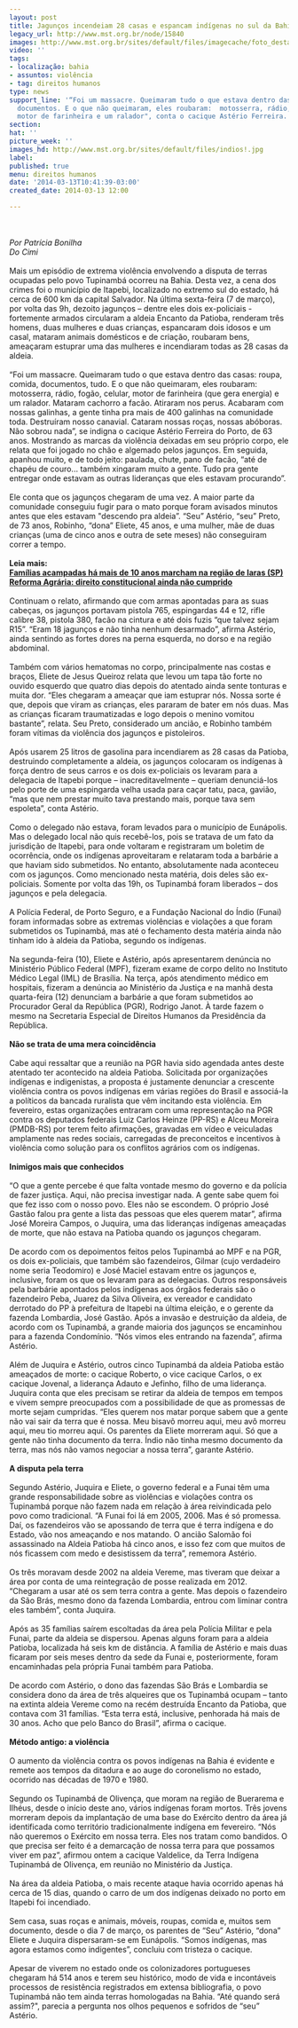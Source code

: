 ```yaml
---
layout: post
title: Jagunços incendeiam 28 casas e espancam indígenas no sul da Bahia
legacy_url: http://www.mst.org.br/node/15840
images: http://www.mst.org.br/sites/default/files/imagecache/foto_destaque/indios!.jpg
video: ''
tags:
- localização: bahia
- assuntos: violência
- tag: direitos humanos
type: news
support_line: '“Foi um massacre. Queimaram tudo o que estava dentro das casas: roupa,  comida,
  documentos. E o que não queimaram, eles roubaram:  motosserra, rádio, fogão, celular,
  motor de farinheira e um ralador", conta o cacique Astério Ferreira.'
section: 
hat: ''
picture_week: ''
images_hd: http://www.mst.org.br/sites/default/files/indios!.jpg
label: 
published: true
menu: direitos humanos
date: '2014-03-13T10:41:39-03:00'
created_date: 2014-03-13 12:00

---
```

<p><em><br><br>Por Patrícia Bonilha<br>Do Cimi</em><br><br>Mais um episódio de extrema violência envolvendo a disputa de terras ocupadas pelo povo Tupinambá ocorreu na Bahia. Desta vez, a cena dos crimes foi o município de Itapebi, localizado no extremo sul do estado, há cerca de 600 km da capital Salvador. Na última sexta-feira (7 de março), por volta das 9h, dezoito jagunços – dentre eles dois ex-policiais - fortemente armados circularam a aldeia Encanto da Patioba, renderam três homens, duas mulheres e duas crianças, espancaram dois idosos e um casal, mataram animais domésticos e de criação, roubaram bens, ameaçaram estuprar uma das mulheres e incendiaram todas as 28 casas da aldeia.<br>&nbsp;<br>“Foi um massacre. Queimaram tudo o que estava dentro das casas: roupa, comida, documentos, tudo. E o que não queimaram, eles roubaram: motosserra, rádio, fogão, celular, motor de farinheira (que gera energia) e um ralador. Mataram cachorro a facão. Atiraram nos perus. Acabaram com nossas galinhas, a gente tinha pra mais de 400 galinhas na comunidade toda. Destruíram nosso canavial. Cataram nossas roças, nossas abóboras. Não sobrou nada”, se indigna o cacique Astério Ferreira do Porto, de 63 anos. Mostrando as marcas da violência deixadas em seu próprio corpo, ele relata que foi jogado no chão e algemado pelos jagunços. Em seguida, apanhou muito, e de todo jeito: paulada, chute, pano de facão, “até de chapéu de couro... também xingaram muito a gente. Tudo pra gente entregar onde estavam as outras lideranças que eles estavam procurando”.<br><br>Ele conta que os jagunços chegaram de uma vez. A maior parte da comunidade conseguiu fugir para o mato porque foram avisados minutos antes que eles estavam "descendo pra aldeia”. “Seu” Astério, “seu” Preto, de 73 anos, Robinho, “dona” Eliete, 45 anos, e uma mulher, mãe de duas crianças (uma de cinco anos e outra de sete meses) não conseguiram correr a tempo.<br>&nbsp;<br><strong>Leia mais:<br></strong><a href="http://www.mst.org.br/node/15839"><strong>Famílias acampadas há mais de 10 anos marcham na região de Iaras (SP) <br></strong></a><a href="http://www.mst.org.br/node/15831"><strong>Reforma Agrária: direito constitucional ainda não cumprido <br></strong></a><br>Continuam o relato, afirmando que com armas apontadas para as suas cabeças, os jagunços portavam pistola 765, espingardas 44 e 12, rifle calibre 38, pistola 380, facão na cintura e até dois fuzis “que talvez sejam R15”. “Eram 18 jagunços e não tinha nenhum desarmado”, afirma Astério, ainda sentindo as fortes dores na perna esquerda, no dorso e na região abdominal.<br>&nbsp;<br>Também com vários hematomas no corpo, principalmente nas costas e braços, Eliete de Jesus Queiroz relata que levou um tapa tão forte no ouvido esquerdo que quatro dias depois do atentado ainda sente tonturas e muita dor. “Eles chegaram a ameaçar que iam estuprar nós. Nossa sorte é que, depois que viram as crianças, eles pararam de bater em nós duas. Mas as crianças ficaram traumatizadas e logo depois o menino vomitou bastante”, relata. Seu Preto, considerado um ancião, e Robinho também foram vítimas da violência dos jagunços e pistoleiros.<br>&nbsp;<br>Após usarem 25 litros de gasolina para incendiarem as 28 casas da Patioba, destruindo completamente a aldeia, os jagunços colocaram os indígenas à força dentro de seus carros e os dois ex-policiais os levaram para a delegacia de Itapebi porque – inacreditavelmente – queriam denunciá-los pelo porte de uma espingarda velha usada para caçar tatu, paca, gavião, “mas que nem prestar muito tava prestando mais, porque tava sem espoleta”, conta Astério.<br>&nbsp;<br>Como o delegado não estava, foram levados para o município de Eunápolis. Mas o delegado local não quis recebê-los, pois se tratava de um fato da jurisdição de Itapebi, para onde voltaram e registraram um boletim de ocorrência, onde os indígenas aproveitaram e relataram toda a barbárie a que haviam sido submetidos. No entanto, absolutamente nada aconteceu com os jagunços. Como mencionado nesta matéria, dois deles são ex-policiais. Somente por volta das 19h, os Tupinambá foram liberados – dos jagunços e pela delegacia.<br>&nbsp;<br>A Polícia Federal, de Porto Seguro, e a Fundação Nacional do Índio (Funai) foram informadas sobre as extremas violências e violações a que foram submetidos os Tupinambá, mas até o fechamento desta matéria ainda não tinham ido à aldeia da Patioba, segundo os indígenas.<br><br>Na segunda-feira (10), Eliete e Astério, após apresentarem denúncia no Ministério Público Federal (MPF), fizeram exame de corpo delito no Instituto Médico Legal (IML) de Brasília. Na terça, após atendimento médico em hospitais, fizeram a denúncia ao Ministério da Justiça e na manhã desta quarta-feira (12) denunciam a barbárie a que foram submetidos ao Procurador Geral da República (PGR), Rodrigo Janot. À tarde fazem o mesmo na Secretaria Especial de Direitos Humanos da Presidência da República.<br>&nbsp;<br><strong>Não se trata de uma mera coincidência</strong><br>&nbsp;<br>Cabe aqui ressaltar que a reunião na PGR havia sido agendada antes deste atentado ter acontecido na aldeia Patioba. Solicitada por organizações indígenas e indigenistas, a proposta é justamente denunciar a crescente violência contra os povos indígenas em várias regiões do Brasil e associá-la a políticos da bancada ruralista que vêm incitando esta violência. Em fevereiro, estas organizações entraram com uma representação na PGR contra os deputados federais Luiz Carlos Heinze (PP-RS) e Alceu Moreira (PMDB-RS) por terem feito afirmações, gravadas em vídeo e veiculadas amplamente nas redes sociais, carregadas de preconceitos e incentivos à violência como solução para os conflitos agrários com os indígenas.<br>&nbsp;<br><strong>Inimigos mais que conhecidos</strong><br>&nbsp;<br>“O que a gente percebe é que falta vontade mesmo do governo e da polícia de fazer justiça. Aqui, não precisa investigar nada. A gente sabe quem foi que fez isso com o nosso povo. Eles não se escondem. O próprio José Gastão falou pra gente a lista das pessoas que eles querem matar”, afirma José Moreira Campos, o Juquira, uma das lideranças indígenas ameaçadas de morte, que não estava na Patioba quando os jagunços chegaram.<br>&nbsp;<br>De acordo com os depoimentos feitos pelos Tupinambá ao MPF e na PGR, os dois ex-policiais, que também são fazendeiros, Gilmar (cujo verdadeiro nome seria Teodomiro) e José Maciel estavam entre os jagunços e, inclusive, foram os que os levaram para as delegacias. Outros responsáveis pela barbárie apontados pelos indígenas aos órgãos federais são o fazendeiro Peba, Juarez da Silva Oliveira, ex vereador e candidato derrotado do PP à prefeitura de Itapebi na última eleição, e o gerente da fazenda Lombardia, José Gastão. Após a invasão e destruição da aldeia, de acordo com os Tupinambá, a grande maioria dos jagunços se encaminhou para a fazenda Condomínio. “Nós vimos eles entrando na fazenda”, afirma Astério.<br>&nbsp;<br>Além de Juquira e Astério, outros cinco Tupinambá da aldeia Patioba estão ameaçados de morte: o cacique Roberto, o vice cacique Carlos, o ex cacique Jovenal, a liderança Adauto e Jefinho, filho de uma liderança. Juquira conta que eles precisam se retirar da aldeia de tempos em tempos e vivem sempre preocupados com a possibilidade de que as promessas de morte sejam cumpridas. “Eles querem nos matar porque sabem que a gente não vai sair da terra que é nossa. Meu bisavô morreu aqui, meu avô morreu aqui, meu tio morreu aqui. Os parentes da Eliete morreram aqui. Só que a gente não tinha documento da terra. Índio não tinha mesmo documento da terra, mas nós não vamos negociar a nossa terra”, garante Astério.<br>&nbsp;<br><strong>A disputa pela terra</strong><br>&nbsp;<br>Segundo Astério, Juquira e Eliete, o governo federal e a Funai têm uma grande responsabilidade sobre as violências e violações contra os Tupinambá porque não fazem nada em relação à área reivindicada pelo povo como tradicional. “A Funai foi lá em 2005, 2006. Mas é só promessa. Daí, os fazendeiros vão se apossando de terra que é terra indígena e do Estado, vão nos ameaçando e nos matando. O ancião Salomão foi assassinado na Aldeia Patioba há cinco anos, e isso fez com que muitos de nós ficassem com medo e desistissem da terra”, rememora Astério.<br>&nbsp;<br>Os três moravam desde 2002 na aldeia Vereme, mas tiveram que deixar a área por conta de uma reintegração de posse realizada em 2012. “Chegaram a usar até os sem terra contra a gente. Mas depois o fazendeiro da São Brás, mesmo dono da fazenda Lombardia, entrou com liminar contra eles também”, conta Juquira.<br>&nbsp;<br>Após as 35 famílias saírem escoltadas da área pela Polícia Militar e pela Funai, parte da aldeia se dispersou. Apenas alguns foram para a aldeia Patioba, localizada há seis km de distância. A família de Astério e mais duas ficaram por seis meses dentro da sede da Funai e, posteriormente, foram encaminhadas pela própria Funai também para Patioba.<br>&nbsp;<br>De acordo com Astério, o dono das fazendas São Brás e Lombardia se considera dono da área de três alqueires que os Tupinambá ocupam – tanto na extinta aldeia Vereme como na recém destruída Encanto da Patioba, que contava com 31 famílias. “Esta terra está, inclusive, penhorada há mais de 30 anos. Acho que pelo Banco do Brasil”, afirma o cacique.<br>&nbsp;<br><strong>Método antigo: a violência</strong><br>&nbsp;<br>O aumento da violência contra os povos indígenas na Bahia é evidente e remete aos tempos da ditadura e ao auge do coronelismo no estado, ocorrido nas décadas de 1970 e 1980.<br>&nbsp;<br>Segundo os Tupinambá de Olivença, que moram na região de Buerarema e Ilhéus, desde o início deste ano, vários indígenas foram mortos. Três jovens morreram depois da implantação de uma base do Exército dentro da área já identificada como território tradicionalmente indígena em fevereiro. “Nós não queremos o Exército em nossa terra. Eles nos tratam como bandidos. O que precisa ser feito é a demarcação de nossa terra para que possamos viver em paz”, afirmou ontem a cacique Valdelice, da Terra Indígena Tupinambá de Olivença, em reunião no Ministério da Justiça.<br>&nbsp;<br>Na área da aldeia Patioba, o mais recente ataque havia ocorrido apenas há cerca de 15 dias, quando o carro de um dos indígenas deixado no porto em Itapebi foi incendiado.<br>&nbsp;<br>Sem casa, suas roças e animais, móveis, roupas, comida e, muitos sem documento, desde o dia 7 de março, os parentes de “Seu” Astério, “dona” Eliete e Juquira dispersaram-se em Eunápolis. “Somos indígenas, mas agora estamos como indigentes”, concluiu com tristeza o cacique.<br>&nbsp;<br>Apesar de viverem no estado onde os colonizadores portugueses chegaram há 514 anos e terem seu histórico, modo de vida e incontáveis processos de resistência registrados em extensa bibliografia, o povo Tupinambá não tem ainda terras homologadas na Bahia. “Até quando será assim?", parecia a pergunta nos olhos pequenos e sofridos de “seu” Astério.</p><p>&nbsp;</p>
